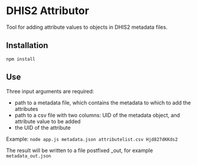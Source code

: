 # DHIS2 Attributor
Tool for adding attribute values to objects in DHIS2 metadata files.

## Installation
`npm install`

## Use
Three input arguments are required:

- path to a metadata file, which contains the metadata to which to add the attributes
- path to a csv file with two columns: UID of the metadata object, and attribute value to be added
- the UID of the attribute

Example:
`node app.js metadata.json attributelist.csv Hjd827dKKds2`

The result will be written to a file postfixed \_out, for example `metadata_out.json`
